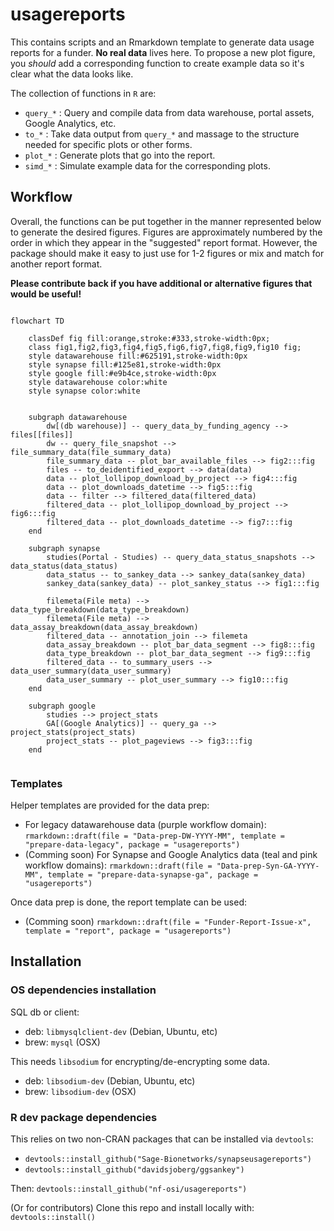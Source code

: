 # usagereports

This contains scripts and an Rmarkdown template to generate data usage reports for a funder.
**No real data** lives here. 
To propose a new plot figure, you *should* add a corresponding function to create example data so it's clear what the data looks like.

The collection of functions in `R` are:
- `query_*` : Query and compile data from data warehouse, portal assets, Google Analytics, etc.
- `to_*` : Take data output from `query_*` and massage to the structure needed for specific plots or other forms. 
- `plot_*` : Generate plots that go into the report.
- `simd_*` : Simulate example data for the corresponding plots.

## Workflow

Overall, the functions can be put together in the manner represented below to generate the desired figures.
Figures are approximately numbered by the order in which they appear in the "suggested" report format.
However, the package should make it easy to just use for 1-2 figures or mix and match for another report format.

**Please contribute back if you have additional or alternative figures that would be useful!**

```mermaid

flowchart TD
    
    classDef fig fill:orange,stroke:#333,stroke-width:0px;
    class fig1,fig2,fig3,fig4,fig5,fig6,fig7,fig8,fig9,fig10 fig;
    style datawarehouse fill:#625191,stroke-width:0px
    style synapse fill:#125e81,stroke-width:0px
    style google fill:#e9b4ce,stroke-width:0px
    style datawarehouse color:white
    style synapse color:white


    subgraph datawarehouse
        dw[(db warehouse)] -- query_data_by_funding_agency --> files[[files]] 
        dw -- query_file_snapshot --> file_summary_data(file_summary_data)
        file_summary_data -- plot_bar_available_files --> fig2:::fig
        files -- to_deidentified_export --> data(data) 
        data -- plot_lollipop_download_by_project --> fig4:::fig
        data -- plot_downloads_datetime --> fig5:::fig
        data -- filter --> filtered_data(filtered_data)
        filtered_data -- plot_lollipop_download_by_project --> fig6:::fig
        filtered_data -- plot_downloads_datetime --> fig7:::fig
    end
    
    subgraph synapse
        studies(Portal - Studies) -- query_data_status_snapshots --> data_status(data_status)
        data_status -- to_sankey_data --> sankey_data(sankey_data)
        sankey_data(sankey_data) -- plot_sankey_status --> fig1:::fig

        filemeta(File meta) --> data_type_breakdown(data_type_breakdown)
        filemeta(File meta) --> data_assay_breakdown(data_assay_breakdown)
        filtered_data -- annotation_join --> filemeta
        data_assay_breakdown -- plot_bar_data_segment --> fig8:::fig
        data_type_breakdown -- plot_bar_data_segment --> fig9:::fig
        filtered_data -- to_summary_users --> data_user_summary(data_user_summary)
        data_user_summary -- plot_user_summary --> fig10:::fig
    end

    subgraph google
        studies --> project_stats
        GA[(Google Analytics)] -- query_ga --> project_stats(project_stats)
        project_stats -- plot_pageviews --> fig3:::fig
    end
    
```

### Templates

Helper templates are provided for the data prep:
- For legacy datawarehouse data (purple workflow domain): `rmarkdown::draft(file = "Data-prep-DW-YYYY-MM", template = "prepare-data-legacy", package = "usagereports")`
- (Comming soon) For Synapse and Google Analytics data (teal and pink workflow domains): `rmarkdown::draft(file = "Data-prep-Syn-GA-YYYY-MM", template = "prepare-data-synapse-ga", package = "usagereports")`

Once data prep is done, the report template can be used:
- (Comming soon) `rmarkdown::draft(file = "Funder-Report-Issue-x", template = "report", package = "usagereports")`

## Installation

### OS dependencies installation

SQL db or client:
- deb: `libmysqlclient-dev` (Debian, Ubuntu, etc)
- brew: `mysql` (OSX)

This needs `libsodium` for encrypting/de-encrypting some data.
- deb: `libsodium-dev` (Debian, Ubuntu, etc)
- brew: `libsodium-dev` (OSX)

### R dev package dependencies

This relies on two non-CRAN packages that can be installed via `devtools`:

- `devtools::install_github("Sage-Bionetworks/synapseusagereports")`
- `devtools::install_github("davidsjoberg/ggsankey")`

Then: 
`devtools::install_github("nf-osi/usagereports")`

(Or for contributors) Clone this repo and install locally with:
`devtools::install()`



